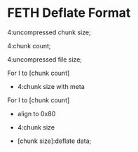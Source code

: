 # FETH Deflate Format
4:uncompressed chunk size;

4:chunk count;

4:uncompressed file size;

For I to [chunk count]

* 4:chunk size with meta

For I to [chunk count]

* align to 0x80

* 4:chunk size

* [chunk size]:deflate data;
